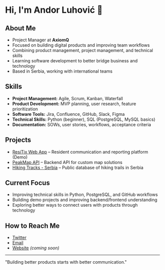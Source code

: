 # Hi, I'm Andor Luhović 👋

## About Me
- Project Manager at **AxiomQ**
- Focused on building digital products and improving team workflows
- Combining product management, project management, and technical skills
- Learning software development to better bridge business and technology
- Based in Serbia, working with international teams

## Skills
- **Project Management:** Agile, Scrum, Kanban, Waterfall
- **Product Development:** MVP planning, user research, feature prioritization
- **Software Tools:** Jira, Confluence, GitHub, Slack, Figma
- **Technical Skills:** Python (beginner), SQL (PostgreSQL, MySQL basics)
- **Documentation:** SOWs, user stories, workflows, acceptance criteria

## Projects
- [ResiTix Web App](https://github.com/andorini/ResiTix) – Resident communication and reporting platform (Demo)
- [PeakMap API](https://github.com/andorini/PeakMap) – Backend API for custom map solutions
- [Hiking Tracks - Serbia](https://github.com/andorini/hiking-tracks-serbia) – Public database of hiking trails in Serbia

## Current Focus
- Improving technical skills in Python, PostgreSQL, and GitHub workflows
- Building demo projects and improving backend/frontend understanding
- Exploring better ways to connect users with products through technology

## How to Reach Me
- [Twitter](https://twitter.com/andorini)
- [Email](mailto:andor.luhovic@gmail.com)
- [Website](#) *(coming soon)*

---

"Building better products starts with better communication."
